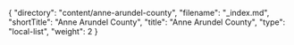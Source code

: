 {
  "directory": "content/anne-arundel-county",
  "filename": "_index.md",
  "shortTitle": "Anne Arundel County",
  "title": "Anne Arundel County",
  "type": "local-list",
  "weight": 2
}
